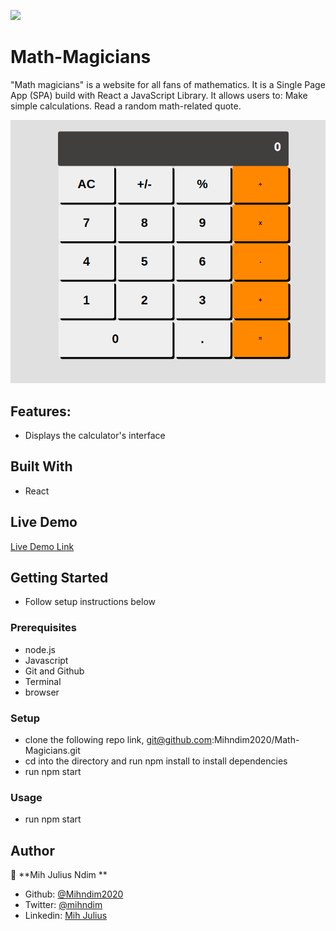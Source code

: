 ![](https://img.shields.io/badge/Microverse-blueviolet)

# Math-Magicians
"Math magicians" is a website for all fans of mathematics. It is a Single Page App (SPA) build with React a JavaScript Library. It allows users to: Make simple calculations. Read a random math-related quote.

![screenshot](images/calculator.png)

## Features:
- Displays the calculator's interface

## Built With

- React

## Live Demo

[Live Demo Link](https://github.com/Mihndim2020/Math-Magicians)


## Getting Started
- Follow setup instructions below


### Prerequisites

- node.js
- Javascript
- Git and Github
- Terminal
- browser

### Setup

- clone the following repo link, git@github.com:Mihndim2020/Math-Magicians.git
- cd into the directory and run npm install to install dependencies
- run npm start

### Usage

- run npm start

## Author

👤 **Mih Julius Ndim **

- Github: [@Mihndim2020](https://github.com/Mihndim2020)
- Twitter: [@mihndim](https://github.com/mih-julius) 
- Linkedin: [Mih Julius](https://www.linkedin.com/mih-julius)
